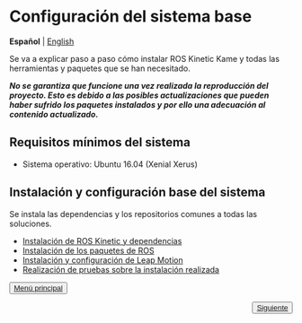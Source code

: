 # Configuración del sistema base
**Español** | [English](https://github.com/Serru/MultiCobot-UR10-Gripper/blob/main/setup-doc/proyect_setup_eng.md)

Se va a explicar paso a paso cómo instalar ROS Kinetic Kame y todas las herramientas y paquetes que se han necesitado.


***No se garantiza que funcione una vez realizada la reproducción del proyecto. Esto es debido a las posibles actualizaciones que pueden haber sufrido los paquetes instalados y por ello una adecuación al contenido actualizado.***

## Requisitos mínimos del sistema
- Sistema operativo: Ubuntu 16.04 (Xenial Xerus)

## Instalación y configuración base del sistema
Se instala las dependencias y los repositorios comunes a todas las soluciones.

- [Instalación de ROS Kinetic y dependencias](https://github.com/Serru/MultiCobot-UR10-Gripper/blob/main/setup-doc/ESP/install-ROS.md)
- [Instalación de los paquetes de ROS](https://github.com/Serru/MultiCobot-UR10-Gripper/blob/main/setup-doc/ESP/install-ros-packages.md)
- [Instalación y configuración de Leap Motion](https://github.com/Serru/MultiCobot-UR10-Gripper/blob/main/setup-doc/ESP/leap-motion.md)
- [Realización de pruebas sobre la instalación realizada](https://github.com/Serru/MultiCobot-UR10-Gripper/blob/main/setup-doc/ESP/pruebas.md)


<div>
<p align="left">
<button name="button">
            	<a rel="license" href="https://github.com/Serru/MultiCobot-UR10-Gripper/blob/main/README.md">Menú principal</a>
</button>
</p>



<p>
    <span style="float:right;">
        <button name="button">
            	<a rel="license" href="https://github.com/Serru/MultiCobot-UR10-Gripper/blob/main/setup-doc/ESP/install-ROS.md">Siguiente</a>
            	</button>
    </span>
</p>